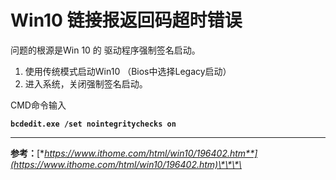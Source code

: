 # Win10 链接报返回码超时错误

问题的根源是Win 10 的 驱动程序强制签名启动。

1. 使用传统模式启动Win10 （Bios中选择Legacy启动）
2. 进入系统，关闭强制签名启动。

CMD命令输入

**`bcdedit.exe /set nointegritychecks on`**

 ****

**参考：**[**https://www.ithome.com/html/win10/196402.htm**](https://www.ithome.com/html/win10/196402.htm)\*\*\*\*

